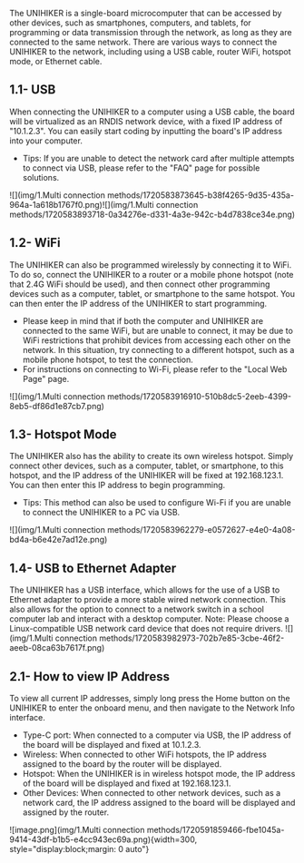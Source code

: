 The UNIHIKER is a single-board microcomputer that can be accessed by other devices, such as smartphones, computers, and tablets, for programming or data transmission through the network, as long as they are connected to the same network. There are various ways to connect the UNIHIKER to the network, including using a USB cable, router WiFi, hotspot mode, or Ethernet cable.
## 1.1- USB
When connecting the UNIHIKER to a computer using a USB cable, the board will be virtualized as an RNDIS network device, with a fixed IP address of "10.1.2.3". You can easily start coding by inputting the board's IP address into your computer.

- Tips: If you are unable to detect the network card after multiple attempts to connect via USB, please refer to the "FAQ" page for possible solutions.

![](img/1.Multi connection methods/1720583873645-b38f4265-9d35-435a-964a-1a618b1767f0.png)![](img/1.Multi connection methods/1720583893718-0a34276e-d331-4a3e-942c-b4d7838ce34e.png)

## 1.2- WiFi
The UNIHIKER can also be programmed wirelessly by connecting it to WiFi. To do so, connect the UNIHIKER to a router or a mobile phone hotspot (note that 2.4G WiFi should be used), and then connect other programming devices such as a computer, tablet, or smartphone to the same hotspot. You can then enter the IP address of the UNIHIKER to start programming.

- Please keep in mind that if both the computer and UNIHIKER are connected to the same WiFi, but are unable to connect, it may be due to WiFi restrictions that prohibit devices from accessing each other on the network. In this situation, try connecting to a different hotspot, such as a mobile phone hotspot, to test the connection.
- For instructions on connecting to Wi-Fi, please refer to the "Local Web Page" page.


 ![](img/1.Multi connection methods/1720583916910-510b8dc5-2eeb-4399-8eb5-df86d1e87cb7.png)

## 1.3- Hotspot Mode
The UNIHIKER also has the ability to create its own wireless hotspot. Simply connect other devices, such as a computer, tablet, or smartphone, to this hotspot, and the IP address of the UNIHIKER will be fixed at 192.168.123.1. You can then enter this IP address to begin programming.

- Tips: This method can also be used to configure Wi-Fi if you are unable to connect the UNIHIKER to a PC via USB.

![](img/1.Multi connection methods/1720583962279-e0572627-e4e0-4a08-bd4a-b6e42e7ad12e.png)

## 1.4- USB to Ethernet Adapter
The UNIHIKER has a USB interface, which allows for the use of a USB to Ethernet adapter to provide a more stable wired network connection. This also allows for the option to connect to a network switch in a school computer lab and interact with a desktop computer.
Note: Please choose a Linux-compatible USB network card device that does not require drivers.
![](img/1.Multi connection methods/1720583982973-702b7e85-3cbe-46f2-aeeb-08ca63b7617f.png)
## 2.1- How to view IP Address
To view all current IP addresses, simply long press the Home button on the UNIHIKER to enter the onboard menu, and then navigate to the Network Info interface.

- Type-C port: When connected to a computer via USB, the IP address of the board will be displayed and fixed at 10.1.2.3.
- Wireless: When connected to other WiFi hotspots, the IP address assigned to the board by the router will be displayed.
- Hotspot: When the UNIHIKER is in wireless hotspot mode, the IP address of the board will be displayed and fixed at 192.168.123.1.
- Other Devices: When connected to other network devices, such as a network card, the IP address assigned to the board will be displayed and assigned by the router.

![image.png](img/1.Multi connection methods/1720591859466-fbe1045a-9414-43df-b1b5-e4cc943ec69a.png){width=300, style="display:block;margin: 0 auto"}
